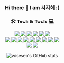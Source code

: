 <div align="center">
 <h3>Hi there 👋 I am 서지혜 :)</h3>
</div>

<div align="center">
 <h3>🛠 Tech & Tools 💻</h3>
 <div align="center" width="300px">
   <a href="" target="_blank">
      <img src="https://img.shields.io/badge/HTML5-E34F26?style=flat-square&logo=HTML5&logoColor=FFFFFF"/>
   </a>

   <a href="" target="_blank">
       <img src="https://img.shields.io/badge/CSS3-1572B6?style=flat-square&logo=CSS3&logoColor=FFFFFF"/>
   </a>

   <a href="" target="_blank">
       <img src="https://img.shields.io/badge/JavaScript-F7DF1E?style=flat-square&logo=JavaScript&logoColor=FFFFFF"/>
   </a>

   <a href="" target="_blank">
       <img src="https://img.shields.io/badge/TypeScript-3178C6?style=flat-square&logo=TypeScript&logoColor=FFFFFF"/>
   </a>

   <a href="" target="_blank">
       <img src="https://img.shields.io/badge/Python-3776AB?style=flat-square&logo=Python&logoColor=FFFFFF"/>
   </a>

   <a href="" target="_blank">
       <img src="https://img.shields.io/badge/C++-00599C?style=flat-square&logo=Cplusplus&logoColor=FFFFFF"/>
   </a>
 </div>
 <div align="center" width="300px">
   <a href="" target="_blank">
       <img src="https://img.shields.io/badge/React-61DAFB?style=flat-square&logo=React&logoColor=FFFFFF"/>
   </a>

   <a href="" target="_blank">
       <img src="https://img.shields.io/badge/Expo-000020?style=flat-square&logo=Expo&logoColor=FFFFFF"/>
   </a>

   <a href="" target="_blank">
       <img src="https://img.shields.io/badge/Next.js-000000?style=flat-square&logo=Next.js&logoColor=FFFFFF"/>
   </a>

   <a href="" target="_blank">
       <img src="https://img.shields.io/badge/MobX-FF9955?style=flat-square&logo=Mobx&logoColor=FFFFFF"/>
   </a>

   <a href="" target="_blank">
       <img src="https://img.shields.io/badge/Node.js-339933?style=flat-square&logo=Node.js&logoColor=FFFFFF"/>
   </a>

   <a href="" target="_blank">
       <img src="https://img.shields.io/badge/Express-000000?style=flat-square&logo=Express&logoColor=FFFFFF"/>
   </a>

   <a href="" target="_blank">
       <img src="https://img.shields.io/badge/MongoDB-47A248?style=flat-square&logo=MongoDB&logoColor=FFFFFF"/>
   </a>

   <a href="" target="_blank">
       <img src="https://img.shields.io/badge/GraphQL-E10098?style=flat-square&logo=GraphQL&logoColor=FFFFFF"/>
   </a>

   <a href="" target="_blank">
       <img src="https://img.shields.io/badge/Apollo GraphQL-311C87?style=flat-square&logo=Apollo GraphQL&logoColor=FFFFFF"/>
   </a>
 </div>
 <div align="center" width="300px">
   <a href="" target="_blank">
       <img src="https://img.shields.io/badge/Flask-000000?style=flat-square&logo=Flask&logoColor=FFFFFF"/>
   </a>

   <a href="" target="_blank">
       <img src="https://img.shields.io/badge/Docker-2496ED?style=flat-square&logo=Docker&logoColor=FFFFFF"/>
   </a>
 </div>
</div>

<div align="center">

![wiseseo's GitHub stats](https://github-readme-stats.vercel.app/api?username=wiseseo&show_icons=true&count_private=true)

</div>

<!--
**wiseseo/wiseseo** is a ✨ _special_ ✨ repository because its `README.md` (this file) appears on your GitHub profile.

Here are some ideas to get you started:

- 🔭 I’m currently working on ...
- 🌱 I’m currently learning ...
- 👯 I’m looking to collaborate on ...
- 🤔 I’m looking for help with ...
- 💬 Ask me about ...
- 📫 How to reach me: ...
- 😄 Pronouns: ...
- ⚡ Fun fact: ...
-->
<!-- 
[![Hits](https://hits.seeyoufarm.com/api/count/incr/badge.svg?url=https%3A%2F%2Fgithub.com%2Fwiseseo&count_bg=%231B5EF1&title_bg=%23171717&icon=&icon_color=%23E7E7E7&title=hits&edge_flat=false)](https://hits.seeyoufarm.com)
 -->
